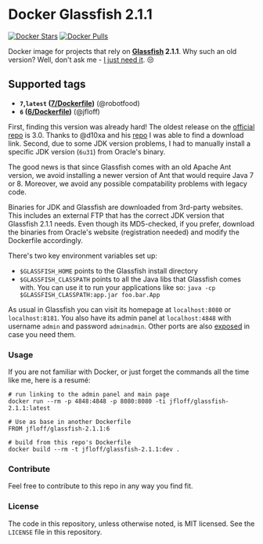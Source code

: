 # Docker Glassfish 2.1.1

[![Docker Stars](https://img.shields.io/docker/stars/jfloff/glassfish-2.1.1.svg)][hub]
[![Docker Pulls](https://img.shields.io/docker/pulls/jfloff/glassfish-2.1.1.svg)][hub]

[hub]: https://hub.docker.com/r/jfloff/docker-glassfish-2.1.1/

Docker image for projects that rely on **[Glassfish](https://javaee.github.io/glassfish/) 2.1.1**. Why such an old version? Well, don't ask me - [I just need it](https://github.com/jfloff/docker-mrubis). :unamused:

## Supported tags
* **`7`,`latest` ([7/Dockerfile](https://github.com/jfloff/docker-glassfish-2.1.1/blob/master/7/Dockerfile))** (@robotfood)
* **`6` ([6/Dockerfile](https://github.com/jfloff/docker-glassfish-2.1.1/blob/master/6/Dockerfile))** (@jfloff)



First, finding this version was already hard! The oldest release on the [official repo](https://github.com/javaee/glassfish/releases) is 3.0. Thanks to @d10xa and his [repo](https://github.com/d10xa/docker-glassfish-2.1.1) I was able to find a download link. Second, due to some JDK version problems, I had to manually install a specific JDK version (`6u31`) from Oracle's binary.

The good news is that since Glassfish comes with an old Apache Ant version, we avoid installing a newer version of Ant that would require Java 7 or 8. Moreover, we avoid any possible compatability problems with legacy code.

Binaries for JDK and Glassfish are downloaded from 3rd-party websites. This includes an external FTP that has the correct JDK version that Glassfish 2.1.1 needs. Even though its MD5-checked, if you prefer, download the binaries from Oracle's website (registration needed) and modify the Dockerfile accordingly.

There's two key environment variables set up:
- `$GLASSFISH_HOME` points to the Glassfish install directory
- `$GLASSFISH_CLASSPATH` points to all the Java libs that Glassfish comes with. You can use it to run your applications like so: `java -cp $GLASSFISH_CLASSPATH:app.jar foo.bar.App`

As usual in Glassfish you can visit its homepage at `localhost:8080` or `localhost:8181`. You also have its admin panel at `localhost:4848` with username `admin` and password `adminadmin`. Other ports are also [exposed](Dockerfile#L91) in case you need them.

### Usage
If you are not familiar with Docker, or just forget the commands all the time like me, here is a resumé:
```
# run linking to the admin panel and main page
docker run --rm -p 4848:4848 -p 8080:8080 -ti jfloff/glassfish-2.1.1:latest

# Use as base in another Dockerfile
FROM jfloff/glassfish-2.1.1:6

# build from this repo's Dockerfile
docker build --rm -t jfloff/glassfish-2.1.1:dev .
```

### Contribute
Feel free to contribute to this repo in any way you find fit.

### License
The code in this repository, unless otherwise noted, is MIT licensed. See the `LICENSE` file in this repository.
